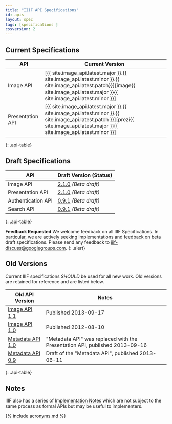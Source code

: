 ```yaml
---
title: "IIIF API Specifications"
id: apis
layout: spec
tags: [specifications ]
cssversion: 2
---
```


## Current Specifications

| API                | Current Version |
| ------------------ | --------------- |
| Image API          | [{{ site.image_api.latest.major }}.{{ site.image_api.latest.minor }}.{{ site.image_api.latest.patch}}][image{{ site.image_api.latest.major }}{{ site.image_api.latest.minor }}] |
| Presentation API   | [{{ site.image_api.latest.major }}.{{ site.image_api.latest.minor }}.{{ site.image_api.latest.patch }}][prezi{{ site.image_api.latest.major }}{{ site.image_api.latest.minor }}] |
{: .api-table}

## Draft Specifications

| API                | Draft Version (Status)     |
| ------------------ | ---------------------------- |
| Image API          | [2.1.0][image21] *(Beta draft)* |
| Presentation API   | [2.1.0][prezi21] *(Beta draft)* |
| Authentication API | [0.9.1][auth09] *(Beta draft)* |
| Search API         | [0.9.1][search09] *(Beta draft)* |
{: .api-table}

__Feedback Requested__
We welcome feedback on all IIIF Specifications. In particular, we are actively seeking implementations and feedback on beta draft specifications. Please send any feedback to [iiif-discuss@googlegroups.com][iiif-discuss].
{: .alert}

## Old Versions

Current IIIF specifications _SHOULD_ be used for all new work. Old versions are retained for reference and are listed below.

| Old API Version            | Notes |
| -------------------------- | ----- |
| [Image API 1.1][image11]   | Published 2013-09-17 |
| [Image API 1.0][image10]   | Published 2012-08-10 |
| [Metadata API 1.0][meta10] | "Metadata API" was replaced with the Presentation API, published 2013-09-16 |
| [Metadata API 0.9][meta09] | Draft of the "Metadata API", published 2013-06-11 |
{: .api-table}

## Notes

IIIF also has a series of [Implementation Notes][notes] which are not subject to the same process as formal APIs but may be useful to implementers.


[iiif-discuss]: mailto:iiif-discuss@googlegroups.com "Email Discussion List"
[image21]: /api/image/2.1/ "Image API v2.1"
[image20]: /api/image/2.0/ "Image API v2.0"
[image11]: /api/image/1.1/ "Image API v1.1"
[image10]: /api/image/1.0/ "Image API v1.0"
[prezi21]: /api/presentation/2.1/ "Presentation API v2.1"
[prezi20]: /api/presentation/2.0/ "Presentation API v2.0"
[meta10]: /api/metadata/1.0/ "Metadata API v1.0"
[meta09]: /api/metadata/0.9/ "Metadata API v0.9"
[auth09]: /api/auth/0.9/ "Authentication API v0.9"
[search09]: /api/search/0.9/ "Search API v0.9"
[notes]: /api/annex/ "Implementation Notes"

{% include acronyms.md %}

